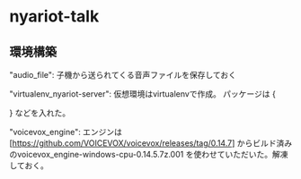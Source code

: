 # nyariot-talk
## 環境構築
"audio_file": 子機から送られてくる音声ファイルを保存しておく

"virtualenv_nyariot-server": 仮想環境はvirtualenvで作成。
パッケージは
{
    
}
などを入れた。

"voicevox_engine": エンジンは [https://github.com/VOICEVOX/voicevox/releases/tag/0.14.7] からビルド済みのvoicevox_engine-windows-cpu-0.14.5.7z.001 を使わせていただいた。解凍しておく。